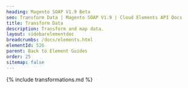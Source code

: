 ```yaml
---
heading: Magento SOAP V1.9 Beta
seo: Transform Data | Magento SOAP V1.9 | Cloud Elements API Docs
title: Transform Data
description: Transform and map data.
layout: sidebarelementdoc
breadcrumbs: /docs/elements.html
elementId: 526
parent: Back to Element Guides
order: 25
sitemap: false
---
```


{% include transformations.md %}
